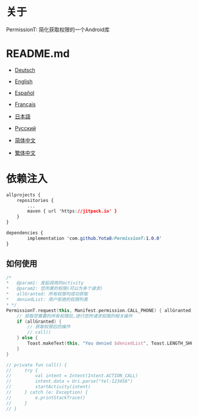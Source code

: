 # 关于

PermissionT: 简化获取权限的一个Android库



# README.md

- <a href="README/README.de.md">Deutsch</a>

- <a href="README/README.en.md">English</a>

- <a href="README/README.es.md">Español</a>

- <a href="README/README.fr.md">Français</a>

- <a href="README/README.jp.md">日本語</a>

- <a href="README/README.ru.md">Русский</a>

- <a href="README/README.zh_CN.md">简体中文</a>

- <a href="README/README.zn_TW.md">繁体中文</a>





# 依赖注入

```css
allprojects {
	repositories {
		...
		maven { url 'https://jitpack.io' }
	}
}
```

```css
dependencies {
	    implementation 'com.github.Yota8:PermissionT:1.0.0'
}
```





## 如何使用

```kotlin
/*
*   @param1: 发起调用的activity
*   @param2: 您所需的权限(可以为多个请求)
*   allGranted: 所有权限均成功获取
*   deniedList: 用户拒绝的权限列表
* */
PermissionT.request(this, Manifest.permission.CALL_PHONE) { allGranted, deniedList ->
    // 获取您需要的所有权限后,进行您所请求权限的相关操作
    if (allGranted) {
        // 获取权限后的操作
        // call()
    } else {
        Toast.makeText(this, "You denied $deniedList", Toast.LENGTH_SHORT).show()
    }
}

// private fun call() {
//     try {
//         val intent = Intent(Intent.ACTION_CALL)
//         intent.data = Uri.parse("tel:123456")
//         startActivity(intent)
//     } catch (e: Exception) {
//         e.printStackTrace()
//     }
// }
```